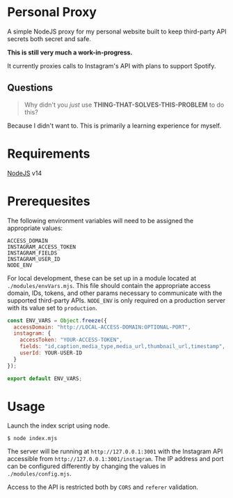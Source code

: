 # Personal Proxy

A simple NodeJS proxy for my personal website built to keep third-party API
secrets both secret and safe.

**This is still very much a work-in-progress.**

It currently proxies calls to Instagram's API with plans to support Spotify.

## Questions

> Why didn't you _just_ use **THING-THAT-SOLVES-THIS-PROBLEM** to do this?

Because I didn't want to. This is primarily a learning experience for myself.

# Requirements

[NodeJS](https://nodejs.org/) v14

# Prerequesites

The following environment variables will need to be assigned the appropriate
values:

```
ACCESS_DOMAIN
INSTAGRAM_ACCESS_TOKEN
INSTAGRAM_FIELDS
INSTAGRAM_USER_ID
NODE_ENV
```

For local development, these can be set up in a module located at
`./modules/envVars.mjs`. This file should contain the appropriate access domain,
IDs, tokens, and other params necessary to communicate with the supported
third-party APIs. `NODE_ENV` is only required on a production server with its
value set to `production`.

```./modules/envVars.mjs
const ENV_VARS = Object.freeze({
  accessDomain: "http://LOCAL-ACCESS-DOMAIN:OPTIONAL-PORT",
  instagram: {
    accessToken: "YOUR-ACCESS-TOKEN",
    fields: "id,caption,media_type,media_url,thumbnail_url,timestamp",
    userId: YOUR-USER-ID
  }
});

export default ENV_VARS;
```

# Usage

Launch the index script using node.

```
$ node index.mjs
```

The server will be running at `http://127.0.0.1:3001` with the Instagram API
accessible from `http://127.0.0.1:3001/instagram`. The IP address and port can
be configured differently by changing the values in `./modules/config.mjs`.

Access to the API is restricted both by `CORS` and `referer` validation.
